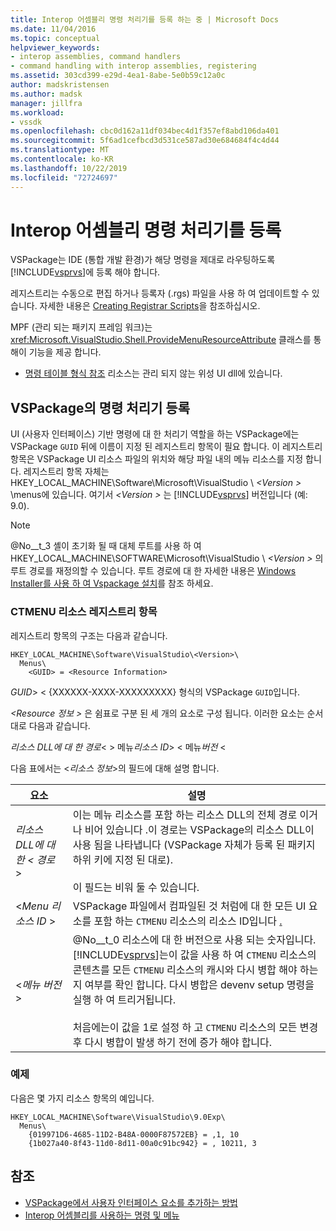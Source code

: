 ```yaml
---
title: Interop 어셈블리 명령 처리기를 등록 하는 중 | Microsoft Docs
ms.date: 11/04/2016
ms.topic: conceptual
helpviewer_keywords:
- interop assemblies, command handlers
- command handling with interop assemblies, registering
ms.assetid: 303cd399-e29d-4ea1-8abe-5e0b59c12a0c
author: madskristensen
ms.author: madsk
manager: jillfra
ms.workload:
- vssdk
ms.openlocfilehash: cbc0d162a11df034bec4d1f357ef8abd106da401
ms.sourcegitcommit: 5f6ad1cefbcd3d531ce587ad30e684684f4c4d44
ms.translationtype: MT
ms.contentlocale: ko-KR
ms.lasthandoff: 10/22/2019
ms.locfileid: "72724697"
---
```

# <a name="registering-interop-assembly-command-handlers"></a>Interop 어셈블리 명령 처리기를 등록
VSPackage는 IDE (통합 개발 환경)가 해당 명령을 제대로 라우팅하도록 [!INCLUDE[vsprvs](../../code-quality/includes/vsprvs_md.md)]에 등록 해야 합니다.

 레지스트리는 수동으로 편집 하거나 등록자 (.rgs) 파일을 사용 하 여 업데이트할 수 있습니다. 자세한 내용은 [Creating Registrar Scripts](/cpp/atl/creating-registrar-scripts)을 참조하십시오.

 MPF (관리 되는 패키지 프레임 워크)는 <xref:Microsoft.VisualStudio.Shell.ProvideMenuResourceAttribute> 클래스를 통해이 기능을 제공 합니다.

- [명령 테이블 형식 참조](https://msdn.microsoft.com/library/09e9c6ef-9863-48de-9483-d45b7b7c798f) 리소스는 관리 되지 않는 위성 UI dll에 있습니다.

## <a name="command-handler-registration-of-a-vspackage"></a>VSPackage의 명령 처리기 등록
 UI (사용자 인터페이스) 기반 명령에 대 한 처리기 역할을 하는 VSPackage에는 VSPackage `GUID` 뒤에 이름이 지정 된 레지스트리 항목이 필요 합니다. 이 레지스트리 항목은 VSPackage UI 리소스 파일의 위치와 해당 파일 내의 메뉴 리소스를 지정 합니다. 레지스트리 항목 자체는 HKEY_LOCAL_MACHINE\Software\Microsoft\VisualStudio \\ *\<Version >* \menus에 있습니다. 여기서 *\<Version >* 는 [!INCLUDE[vsprvs](../../code-quality/includes/vsprvs_md.md)] 버전입니다 (예: 9.0).

> [!NOTE]
> @No__t_3 셸이 초기화 될 때 대체 루트를 사용 하 여 HKEY_LOCAL_MACHINE\SOFTWARE\Microsoft\VisualStudio \\ *\<Version >* 의 루트 경로를 재정의할 수 있습니다. 루트 경로에 대 한 자세한 내용은 [Windows Installer를 사용 하 여 Vspackage 설치](../../extensibility/internals/installing-vspackages-with-windows-installer.md)를 참조 하세요.

### <a name="the-ctmenu-resource-registry-entry"></a>CTMENU 리소스 레지스트리 항목
 레지스트리 항목의 구조는 다음과 같습니다.

```
HKEY_LOCAL_MACHINE\Software\VisualStudio\<Version>\
  Menus\
    <GUID> = <Resource Information>
```

 *GUID*> \< {XXXXXX-XXXX-XXXXXXXXX} 형식의 VSPackage `GUID`입니다.

 *\<Resource 정보 >* 은 쉼표로 구분 된 세 개의 요소로 구성 됩니다. 이러한 요소는 순서 대로 다음과 같습니다.

 *리소스 DLL에 대 한 경로*\< > 메뉴*리소스 ID*> \< 메뉴*버전* \<

 다음 표에서는 \<*리소스 정보*>의 필드에 대해 설명 합니다.

| 요소 | 설명 |
|---------------------------| - |
| *리소스 DLL에 대 한 \< 경로* > | 이는 메뉴 리소스를 포함 하는 리소스 DLL의 전체 경로 이거나 비어 있습니다 .이 경로는 VSPackage의 리소스 DLL이 사용 됨을 나타냅니다 (VSPackage 자체가 등록 된 패키지 하위 키에 지정 된 대로).<br /><br /> 이 필드는 비워 둘 수 있습니다. |
| \<*Menu 리소스 ID* > | VSPackage 파일에서 컴파일된 것 처럼에 대 한 모든 UI 요소를 포함 하는 `CTMENU` 리소스의 리소스 ID입니다 [.](../../extensibility/internals/visual-studio-command-table-dot-vsct-files.md) |
| \<*메뉴 버전* > | @No__t_0 리소스에 대 한 버전으로 사용 되는 숫자입니다. [!INCLUDE[vsprvs](../../code-quality/includes/vsprvs_md.md)]는이 값을 사용 하 여 `CTMENU` 리소스의 콘텐츠를 모든 `CTMENU` 리소스의 캐시와 다시 병합 해야 하는지 여부를 확인 합니다. 다시 병합은 devenv setup 명령을 실행 하 여 트리거됩니다.<br /><br /> 처음에는이 값을 1로 설정 하 고 `CTMENU` 리소스의 모든 변경 후 다시 병합이 발생 하기 전에 증가 해야 합니다. |

### <a name="example"></a>예제
 다음은 몇 가지 리소스 항목의 예입니다.

```
HKEY_LOCAL_MACHINE\Software\VisualStudio\9.0Exp\
  Menus\
    {019971D6-4685-11D2-B48A-0000F87572EB} = ,1, 10
    {1b027a40-8f43-11d0-8d11-00a0c91bc942} = , 10211, 3
```

## <a name="see-also"></a>참조
- [VSPackage에서 사용자 인터페이스 요소를 추가하는 방법](../../extensibility/internals/how-vspackages-add-user-interface-elements.md)
- [Interop 어셈블리를 사용하는 명령 및 메뉴](../../extensibility/internals/commands-and-menus-that-use-interop-assemblies.md)